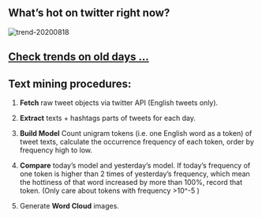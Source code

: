## What’s hot on twitter right now?

![trend-20200818][wordcloud]

[wordcloud]: https://raw.githubusercontent.com/xdqc/tweet-trend-everyday/master/word-cloud/trend-20200818.png?token=AF5V4P7ADR6KQBZ4CEDTNIK6AXRMU "trend-20200818"

## [Check trends on old days ...](https://github.com/xdqc/tweet-trend-everyday/tree/master/word-cloud)

## Text mining procedures:

1. **Fetch** raw tweet objects via twitter API (English tweets only).

2. **Extract** texts + hashtags parts of tweets for each day.

3. **Build Model** Count unigram tokens (i.e. one English word as a token) of tweet texts, calculate the occurrence frequency of each token, order by frequency high to low.

4. **Compare** today’s model and yesterday’s model. If today’s frequency of one token is higher than 2 times of yesterday’s frequency, which mean the hottiness of that word increased by more than 100%, record that token. (Only care about tokens with frequency >10^-5 )

5. Generate **Word Cloud** images.
